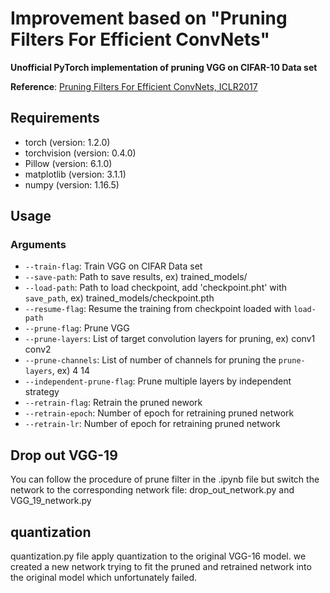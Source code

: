 # Improvement based on "Pruning Filters For Efficient ConvNets"

**Unofficial PyTorch implementation of pruning VGG on CIFAR-10 Data set**

**Reference**: [Pruning Filters For Efficient ConvNets, ICLR2017](https://arxiv.org/abs/1608.08710)

Requirements
--
* torch (version: 1.2.0)
* torchvision (version: 0.4.0)
* Pillow (version: 6.1.0)
* matplotlib (version: 3.1.1)
* numpy (version: 1.16.5)

Usage
--

### Arguments
* `--train-flag`: Train VGG on CIFAR Data set
* `--save-path`: Path to save results, ex) trained_models/
* `--load-path`: Path to load checkpoint, add 'checkpoint.pht' with `save_path`, ex) trained_models/checkpoint.pth
* `--resume-flag`: Resume the training from checkpoint loaded with `load-path`
* `--prune-flag`: Prune VGG
* `--prune-layers`: List of target convolution layers for pruning, ex) conv1 conv2
* `--prune-channels`: List of number of channels for pruning the `prune-layers`, ex) 4 14
* `--independent-prune-flag`: Prune multiple layers by independent strategy
* `--retrain-flag`: Retrain the pruned nework
* `--retrain-epoch`: Number of epoch for retraining pruned network
* `--retrain-lr`: Number of epoch for retraining pruned network

Drop out VGG-19
--
You can follow the procedure of prune filter in the .ipynb file but switch the network to the corresponding network file: drop_out_network.py and VGG_19_network.py

quantization
--

quantization.py file apply quantization to the original VGG-16 model. we created a new network trying to fit the pruned and retrained network into the original model which unfortunately failed.
